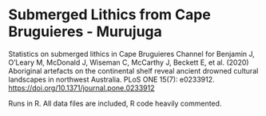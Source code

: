 # Submerged Lithics from Cape Bruguieres - Murujuga

Statistics on submerged lithics in Cape Bruguieres Channel for Benjamin J, O’Leary M, McDonald J, Wiseman C, McCarthy J, Beckett E, et al. (2020) Aboriginal artefacts on the continental shelf reveal ancient drowned cultural landscapes in northwest Australia. PLoS ONE 15(7): e0233912. https://doi.org/10.1371/journal.pone.0233912

Runs in R. All data files are included, R code heavily commented.
